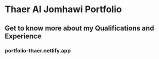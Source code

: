 # Thaer Al Jomhawi Portfolio 

## Get to know more about my Qualifications and Experience

### portfolio-thaer.netlify.app
